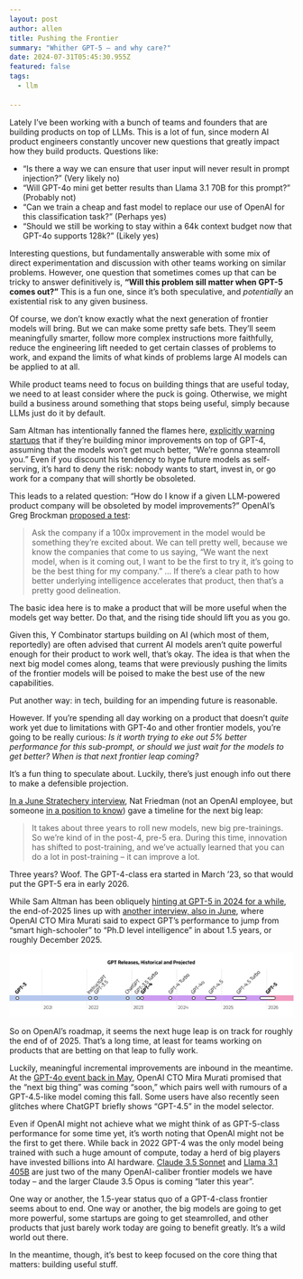 ```yaml
---
layout: post
author: allen
title: Pushing the Frontier
summary: "Whither GPT-5 – and why care?"
date: 2024-07-31T05:45:30.955Z
featured: false
tags:
  - llm

---
```


Lately I’ve been working with a bunch of teams and founders that are building products on top of LLMs. This is a lot of fun, since modern AI product engineers constantly uncover new questions that greatly impact how they build products. Questions like:

- “Is there a way we can ensure that user input will never result in prompt injection?” (Very likely no)
- “Will GPT-4o mini get better results than Llama 3.1 70B for this prompt?” (Probably not)
- “Can we train a cheap and fast model to replace our use of OpenAI for this classification task?” (Perhaps yes)
- “Should we still be working to stay within a 64k context budget now that GPT-4o supports 128k?” (Likely yes)

Interesting questions, but fundamentally answerable with some mix of direct experimentation and discussion with other teams working on similar problems. However, one question that sometimes comes up that can be tricky to answer definitively is, **“Will this problem sill matter when GPT-5 comes out?”** This is a fun one, since it’s both speculative, and *potentially* an existential risk to any given business.

Of course, we don’t know exactly what the next generation of frontier models will bring. But we can make some pretty safe bets. They’ll seem meaningfully smarter, follow more complex instructions more faithfully, reduce the engineering lift needed to get certain classes of problems to work, and expand the limits of what kinds of problems large AI models can be applied to at all.

While product teams need to focus on building things that are useful today, we need to at least consider where the puck is going. Otherwise, we might build a business around something that stops being useful, simply because LLMs just do it by default.

Sam Altman has intentionally fanned the flames here, [explicitly warning startups](https://www.youtube.com/watch?v=G8T1O81W96Y) that if they’re building minor improvements on top of GPT-4, assuming that the models won’t get much better, “We’re gonna steamroll you.” Even if you discount his tendency to hype future models as self-serving, it’s hard to deny the risk: nobody wants to start, invest in, or go work for a company that will shortly be obsoleted.

This leads to a related question: “How do I know if a given LLM-powered product company will be obsoleted by model improvements?” OpenAI’s Greg Brockman [proposed a test](https://www.youtube.com/watch?v=G8T1O81W96Y):

> Ask the company if a 100x improvement in the model would be something they’re excited about. We can tell pretty well, because we know the companies that come to us saying, “We want the next model, when is it coming out, I want to be the first to try it, it’s going to be the best thing for my company.” … If there’s a clear path to how better underlying intelligence accelerates that product, then that’s a pretty good delineation.

The basic idea here is to make a product that will be more useful when the models get way better. Do that, and the rising tide should lift you as you go.

Given this, Y Combinator startups building on AI (which most of them, reportedly) are often advised that current AI models aren’t quite powerful enough for their product to work well, that’s okay. The idea is that when the next big model comes along, teams that were previously pushing the limits of the frontier models will be poised to make the best use of the new capabilities.

Put another way: in tech, building for an impending future is reasonable.

However. If you’re spending all day working on a product that doesn’t *quite* work yet due to limitations with GPT-4o and other frontier models, you’re going to be really curious: *Is it worth trying to eke out 5% better performance for this sub-prompt, or should we just wait for the models to get better? When is that next frontier leap coming?*

It’s a fun thing to speculate about. Luckily, there’s just enough info out there to make a defensible projection.

[In a June Stratechery interview](https://stratechery.com/2024/an-interview-with-daniel-gross-and-nat-friedman-about-apple-and-ai/), Nat Friedman (not an OpenAI employee, but someone [in a position to know](https://www.theinformation.com/articles/former-github-ceos-novel-investment-offer-to-ai-founders-rare-server-chips)) gave a timeline for the next big leap: 

> It takes about three years to roll new models, new big pre-trainings. So we’re kind of in the post-4, pre-5 era. During this time, innovation has shifted to post-training, and we’ve actually learned that you can do a lot in post-training – it can improve a lot.

Three years? Woof. The GPT-4-class era started in March ’23, so that would put the GPT-5 era in early 2026.

While Sam Altman has been obliquely [hinting at GPT-5 in 2024 for a while](https://x.com/sama/status/1738673279085457661), the end-of-2025 lines up with [another interview, also in June](https://www.youtube.com/watch?v=yUoj9B8OpR8), where OpenAI CTO Mira Murati said to expect GPT’s performance to jump from “smart high-schooler” to “Ph.D level intelligence” in about 1.5 years, or roughly December 2025.

<div class="centered">
<a href="/images/2024/gpt-releases.png"><img src="/images/2024/gpt-releases.png"></a>
</div>

So on OpenAI’s roadmap, it seems the next huge leap is on track for roughly the end of of 2025. That’s a long time, at least for teams working on products that are betting on that leap to fully work.

Luckily, meaningful incremental improvements are inbound in the meantime. At the [GPT-4o event back in May](https://www.youtube.com/watch?v=DQacCB9tDaw), OpenAI CTO Mira Murati promised that the “next big thing” was coming “soon,” which pairs well with rumours of a GPT-4.5-like model coming this fall. Some users have also recently seen glitches where ChatGPT briefly shows “GPT-4.5” in the model selector.

Even if OpenAI might not achieve what we might think of as GPT-5-class performance for some time yet, it’s worth noting that OpenAI might not be the first to get there. While back in 2022 GPT-4 was the only model being trained with such a huge amount of compute, today a herd of big players have invested billions into AI hardware. [Claude 3.5 Sonnet](https://www.anthropic.com/news/claude-3-5-sonnet) and [Llama 3.1 405B](https://ai.meta.com/blog/meta-llama-3-1/) are just two of the many OpenAI-caliber frontier models we have today – and the larger Claude 3.5 Opus is coming “later this year”.

One way or another, the 1.5-year status quo of a GPT-4-class frontier seems about to end. One way or another, the big models are going to get more powerful, some startups are going to get steamrolled, and other products that just barely work today are going to benefit greatly. It’s a wild world out there.

In the meantime, though, it’s best to keep focused on the core thing that matters: building useful stuff.